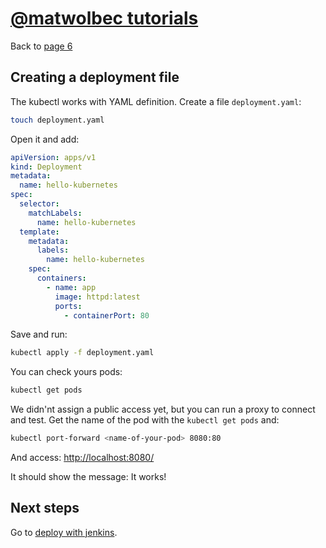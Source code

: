 # [@matwolbec tutorials](https://matwolbec.github.io/tutorials/)

Back to [page 6](terraform-azure-6.md)


## Creating a deployment file

The kubectl works with YAML definition. Create a file ```deployment.yaml```:
```bash
touch deployment.yaml
```

Open it and add:
```yaml
apiVersion: apps/v1
kind: Deployment
metadata:
  name: hello-kubernetes
spec:
  selector:
    matchLabels:
      name: hello-kubernetes
  template:
    metadata:
      labels:
        name: hello-kubernetes
    spec:
      containers:
        - name: app
          image: httpd:latest
          ports:
            - containerPort: 80
```

Save and run:
```bash
kubectl apply -f deployment.yaml
```

You can check yours pods:
```bash
kubectl get pods
```

We didn'nt assign a public access yet, but you can run a proxy to connect and test. Get the name of the pod with the ```kubectl get pods``` and:
```bash
kubectl port-forward <name-of-your-pod> 8080:80
```

And access: [http://localhost:8080/](http://localhost:8080/)

It should show the message: It works!

## Next steps

Go to [deploy with jenkins](jenkins.md).


